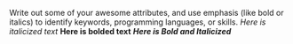 Write out some of your awesome attributes, and use emphasis (like bold or italics) to identify keywords, programming languages, or skills. 
*Here is italicized text*
__Here is bolded text__
***Here is Bold and Italicized***
